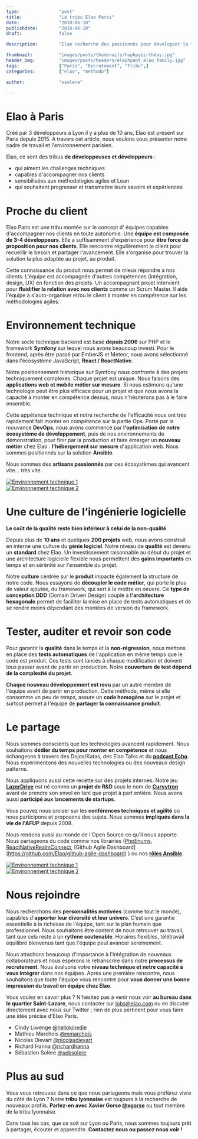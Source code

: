 ```yaml
---
type:               "post"
title:              "La tribu Elao Paris"
date:               "2018-06-10"
publishdate:        "2018-06-10"
draft:              false

description:        "Elao recherche des passionnés pour développer la tribu parisienne. A travers cette présentation d'Elao à Paris, nous espérons vous donner de bonnes raisons de nous rejoindre."

thumbnail:          "images/posts/thumbnails/haphpybirthday.jpg"
header_img:         "images/posts/headers/elephpant_elao_family.jpg"
tags:               ["Paris", "Recrutement", "Tribu",]
categories:         ["elao", "methodo"]

author:             "ssolere"

---
```


# Elao à Paris

Créé par 3 développeurs à Lyon il y a plus de 10 ans, Elao est présent sur Paris depuis 2015. A travers cet article, nous voulons vous présenter notre cadre de travail et l'environnement parisien.

Elao, ce sont des tribus **de développeuses et développeurs** :

- qui aiment les challenges techniques
- capables d'accompagner nos clients
- sensibilisées aux méthodologies agiles et Lean
- qui souhaitent progresser et transmettre leurs savoirs et expériences

# Proche du client

Elao Paris est une tribu montée sur le concept d’ équipes capables d'accompagner nos clients en toute autonomie. Une **équipe est composée de 3-4 développeurs**. Elle a suffisamment d'expérience pour **être force de proposition pour nos clients**. Elle rencontre régulièrement le client pour recueillir le besoin et partager l'avancement. Elle s'organise pour trouver la solution la plus adaptée au projet, au produit.

Cette connaissance du produit nous permet de mieux répondre à nos clients. L'équipe est accompagnée d'autres compétences (intégration, design, UX) en fonction des projets. Un accompagnant projet intervient pour **fluidifier la relation avec nos clients** comme un Scrum Master. Il aide l'équipe à s'auto-organiser et/ou le client à monter en compétence sur les méthodologies agiles.

# Environnement technique

Notre socle technique backend est basé **depuis 2006** sur PHP et le framework **Symfony** sur lequel nous avons beaucoup investi. Pour le frontend, après être passé par EmberJS et Meteor, nous avons sélectionné dans l'écosystème JavaScript, **React / ReactNative**.

Notre positionnement historique sur Symfony nous confronte à des projets techniquement complexes. Chaque projet est unique. Nous faisons des **applications web et mobile métier sur mesure**. Si nous estimons qu'une technologie peut être plus efficace pour un projet et que nous avons la capacité à monter en compétence dessus, nous n'hésiterons pas à le faire ensemble.

Cette appétence technique et notre recherche de l'efficacité nous ont très rapidement fait monter en compétence sur la partie Ops. Porté par la mouvance **DevOps**, nous avons commencé par **l'optimisation de notre écosystème de développement**, puis de nos environnements de démonstration, pour finir par la production et faire émerger un **nouveau métier** chez Elao : **l'hébergement sur mesure** d'application web. Nous sommes positionnés sur la solution **Ansible**.

Nous sommes des **artisans passionnés** par ces écosystèmes qui avancent vite… très vite.

<div class=row>
    <div class="col-lg-6 col-md-6 col-sm-6 col-xs-6">
        <a href="/images/posts/2016/tech-environment-1.jpg">
            <img alt="Environnement technique 1" src="/images/posts/2016/tech-environment-1.jpg" />
        </a>
    </div>
    <div class="col-lg-6 col-md-6 col-sm-6 col-xs-6">
        <a href="/images/posts/2016/tech-environment-2.jpg">
            <img alt="Environnement technique 2" src="/images/posts/2016/tech-environment-2.jpg" />
        </a>
    </div>
</div>

# Une culture de l’ingénierie logicielle

**Le coût de la qualité reste bien inférieur à celui de la non-qualité**.

Depuis plus de **10 ans** et quelques **200 projets** web, nous avons construit en interne une culture du **génie logiciel**. Notre niveau de **qualité** est devenu un **standard** chez Elao. Un investissement raisonnable au début du projet et une architecture logicielle flexible nous permettent des **gains importants** en temps et en sérénité sur l'ensemble du projet.

Notre **culture** centrée sur le **produit** impacte également la structure de notre code. Nous essayons de **découpler le code métier**, qui porte le plus de valeur ajoutée, du framework, qui sert à le mettre en oeuvre. Ce **type de conception DDD** (Domain Driven Design) couplé à **l'architecture hexagonale** permet de faciliter la mise en place de tests automatiques et de se rendre moins dépendant des montées de version du framework.

# Tester, auditer et revoir son code

Pour garantir la **qualité** dans le temps et la **non-régression**, nous mettons en place des **tests automatiques** de l'application en même temps que le code est produit. Ces tests sont lancés à chaque modification et doivent tous passer avant de partir en production. Notre **couverture de test dépend de la complexité du projet**.

**Chaque nouveau développement est revu** par un autre membre de l'équipe avant de partir en production. Cette méthode, même si elle consomme un peu de temps, assure un **code homogène** sur le projet et surtout permet à l'équipe de **partager la connaissance produit**.

# Le partage

Nous sommes conscients que les technologies avancent rapidement. Nous souhaitons **dédier du temps pour monter en compétence** et nous échangeons à travers des Dojos/Katas, des Elao Talks et du **[podcast Echo](https://podcastecho.github.io/)**. Nous expérimentons des nouvelles technologies ou des nouveaux design patterns.

Nous appliquons aussi cette recette sur des projets internes. Notre jeu **[LazerDrive](http://www.lazerdrive.io/)** est né comme un **projet de R&D** sous le nom de **[Curvytron](http://www.curvytron.com)** avant de prendre son envol en tant que projet à part entière. Nous avons aussi **participé aux lancements de startups**.

Vous pouvez nous croiser sur les **conférences techniques et agilité** où nous participons et proposons des sujets. Nous sommes **impliqués dans la vie de l'AFUP** depuis 2008.

Nous rendons aussi au monde de l'Open Source ce qu'il nous apporte. Nous partageons du code comme nos librairies ([PhpEnums](https://github.com/Elao/PhpEnums), [ReactNativeRealmConnect](https://github.com/Elao/ReactNativeRealmConnect), [Github Agile Dashboard] (https://github.com/Elao/github-agile-dashboard) ) ou nos **[rôles Ansible](https://github.com/Manala)**.

<div class=row>
    <div class="col-lg-6 col-md-6 col-sm-6 col-xs-6">
        <a href="/images/posts/2016/xgorse-talk.jpg">
            <img alt="Environnement technique 1" src="/images/posts/2016/xgorse-talk.jpg" />
        </a>
    </div>
    <div class="col-lg-6 col-md-6 col-sm-6 col-xs-6">
        <a href="/images/posts/2016/lazerdrive-blend.jpg">
            <img alt="Environnement technique 2" src="/images/posts/2016/lazerdrive-blend.jpg" />
        </a>
    </div>
</div>

# Nous rejoindre

Nous recherchons des **personnalités motivées** (comme tout le monde), capables d'**apporter leur diversité et leur univers**. C’est une garantie essentielle à la richesse de l'équipe, tant sur le plan humain que professionnel. Nous souhaitons être content de nous retrouver au travail, tant que cela reste à un **rythme soutenable**. Horaires flexibles, télétravail équilibré bienvenus tant que l'équipe peut avancer sereinement.

Nous attachons beaucoup d'importance à l'intégration de nouveaux collaborateurs et nous espérons le retranscrire dans notre **processus de recrutement**. Nous évaluons votre **niveau technique et notre capacité à vous intégrer** dans nos équipes. Après une première rencontre, nous souhaitons que toute l'équipe vous rencontre pour **vous donner une bonne impression du travail en équipe chez Elao**.

Vous voulez en savoir plus ? N'hésitez pas à venir nous voir **au bureau dans le quartier Saint-Lazare**, nous contacter sur [jobs@elao.com](mailto:jobs@elao.com) ou en discuter directement avec nous sur Twitter ; rien de plus pertinent pour vous faire une idée précise d'Elao Paris.

* Cindy Liwenge [@hellokinedie](https://twitter.com/hellokinedie)
* Mathieu Marchois [@mmarchois](https://twitter.com/mmarchois)
* Nicolas Dievart [@nicolasdievart](https://twitter.com/nicolasdievart)
* Richard Hanna [@richardhanna](https://twitter.com/richardhanna)
* Sébastien Solère [@sebsolere](https://twitter.com/sebsolere)

# Plus au sud

Vous vous retrouvez dans ce que nous partageons mais vous préférez vivre du côté de Lyon ? Notre **tribu lyonnaise** est toujours à la recherche de nouveaux profils. **Parlez-en avec Xavier Gorse [@xgorse](https://twitter.com/xgorse)** ou tout membre de la tribu lyonnaise.

Dans tous les cas, que ce soit sur Lyon ou Paris, nous sommes toujours prêt à partager, écouter et apprendre. **Contactez nous ou passez nous voir !**
